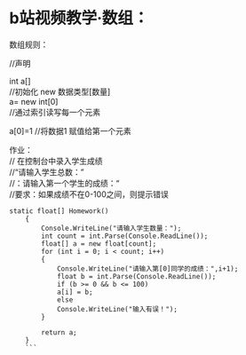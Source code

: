 b站视频教学·数组：  
==
数组规则：  

//声明  

int a[]  
//初始化 new 数据类型[数量]  
a= new int[0]  
//通过索引读写每一个元素  

a[0]=1 //将数据1 赋值给第一个元素  

作业：  
// 在控制台中录入学生成绩  
//“请输入学生总数：”  
//：请输入第一个学生的成绩：“  
//要求：如果成绩不在0-100之间，则提示错误  
```
static float[] Homework()
    {
        Console.WriteLine("请输入学生数量：");
        int count = int.Parse(Console.ReadLine());
        float[] a = new float[count];
        for (int i = 0; i < count; i++)
        {
            Console.WriteLine("请输入第[0]同学的成绩：",i+1);
            float b = int.Parse(Console.ReadLine());
            if (b >= 0 && b <= 100) 
            a[i] = b;
            else
            Console.WriteLine("输入有误！");
        }

        return a;
    }
    ```
